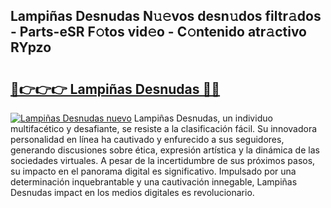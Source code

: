 ## Lampiñas Desnudas N𝚞𝚎vos desn𝚞dos filtr𝚊dos - Parts-eSR F𝚘tos vid𝚎o - C𝚘ntenido atr𝚊ctivo RYpzo

# <h2><a href="http://mb8b32.tromn.icu/?c=Lampi%c3%b1as+Desnudas">🔗👉👉👉 Lampiñas Desnudas 🔗🔗</a></h2>

[![Lampiñas Desnudas nuevo](https://i.imgur.com/pEAQMta.gif)](http://mb8b32.tromn.icu/?c=Lampi%c3%b1as+Desnudas)
Lampiñas Desnudas, un individuo multifacético y desafiante, se resiste a la clasificación fácil. Su innovadora personalidad en línea ha cautivado y enfurecido a sus seguidores, generando discusiones sobre ética, expresión artística y la dinámica de las sociedades virtuales. A pesar de la incertidumbre de sus próximos pasos, su impacto en el panorama digital es significativo. Impulsado por una determinación inquebrantable y una cautivación innegable, Lampiñas Desnudas impact en los medios digitales es revolucionario.
